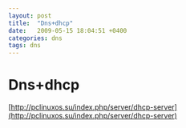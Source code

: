 ```yaml
---
layout: post
title:  "Dns+dhcp"
date:   2009-05-15 18:04:51 +0400
categories: dns
tags: dns
---
```


# Dns+dhcp
[http://pclinuxos.su/index.php/server/dhcp-server](http://pclinuxos.su/index.php/server/dhcp-server)